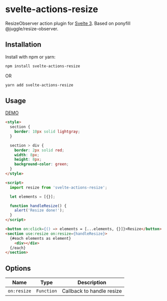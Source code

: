 # svelte-actions-resize

ResizeObserver action plugin for [Svelte 3](https://svelte.dev).
Based on ponyfill @juggle/resize-observer.

## Installation

Install with npm or yarn:
```bash
npm install svelte-actions-resize
```
OR
```bash
yarn add svelte-actions-resize
```

## Usage

[DEMO](https://svelte.dev/repl/1a489d85e1fd4609ad86fc51d3b81d69?version=3)

```html
<style>
  section {
    border: 10px solid lightgray;
  }

  section > div {
    border: 2px solid red;
    width: 8px;
    height: 8px;
    background-color: green;
  }
</style>

<script>
  import resize from 'svelte-actions-resize';

  let elements = [{}];

  function handleResize() {
    alert('Resize done!');
  }
</script>

<button on:click={() => elements = [...elements, {}]}>Resize</button>
<section use:resize on:resize={handleResize}>
  {#each elements as element}
    <div></div>
  {/each}
</section>

```

## Options

| Name | Type | Description |
| --- | --- | --- |
| `on:resize` | `Function` | Callback to handle resize |
